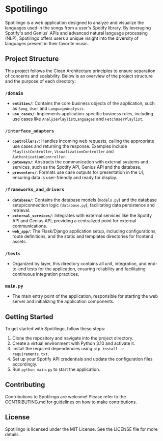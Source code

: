 # Spotilingo

Spotilingo is a web application designed to analyze and visualize the languages used in the songs from a user's Spotify library. By leveraging Spotify's and Genius' APIs and advanced natural language processing (NLP), Spotilingo offers users a unique insight into the diversity of languages present in their favorite music.

## Project Structure

This project follows the Clean Architecture principles to ensure separation of concerns and scalability. Below is an overview of the project structure and the purpose of each directory:

### `/domain`

- **`entities/`**: Contains the core business objects of the application, such as `Song`, `User` and `LanguageAnalysis`.
- **`use_cases/`**: Implements application-specific business rules, including use cases like `AnalyzePlaylistLanguages` and `FetchUserPlaylist`.

### `/interface_adapters`

- **`controllers/`**: Handles incoming web requests, calling the appropriate use cases and returning the response. Examples include `PlaylistController`, `VisualizationController` and `AuthenticationController`.
- **`gateways/`**: Abstracts the communication with external systems and services, such as the Spotify API, Genius API  and the database.
- **`presenters/`**: Formats use case outputs for presentation in the UI, ensuring data is user-friendly and ready for display.

### `/frameworks_and_drivers`

- **`database/`**: Contains the database models (`models.py`) and the database setup/connection logic (`database.py`), facilitating data persistence and retrieval.
- **`external_services/`**: Integrates with external services like the Spotify API and Genius API, providing a centralized point for external communications.
- **`web_app/`**: The Flask/Django application setup, including configurations, route definitions, and the static and templates directories for frontend assets.

### `/tests`

- Organized by layer, this directory contains all unit, integration, and end-to-end tests for the application, ensuring reliability and facilitating continuous integration practices.

### `main.py`

- The main entry point of the application, responsible for starting the web server and initializing the application components.

## Getting Started

To get started with Spotilingo, follow these steps:

1. Clone the repository and navigate into the project directory.
2. Create a virtual environment with Python 3.10 and activate it.
3. Install the required dependencies using `pip install -r requirements.txt`.
4. Set up your Spotify API credentials and update the configuration files accordingly.
5. Run `python main.py` to start the application.

## Contributing

Contributions to Spotilingo are welcome! Please refer to the CONTRIBUTING.md for guidelines on how to make contributions.

## License

Spotilingo is licensed under the MIT License. See the LICENSE file for more details.

